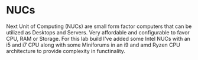 <h1>NUCs</h1>
<p>Next Unit of Computing (NUCs) are small form factor computers that can be utilized as Desktops and Servers. Very affordable and configurable to favor CPU, RAM or Storage. For this lab build I've added some Intel NUCs with an i5 and i7 CPU along with some Miniforums in an i9 and amd Ryzen CPU architecture to provide complexity in functinality.</p>
